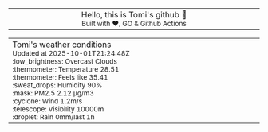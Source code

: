
<div align="center">
<table>
<tbody>
<td align="center">
<img width="2000" height="0"><br>
Hello, this is Tomi's github 👋<br>
<sup>Built with ❤️, GO & Github Actions</sup><br>
<img width="2000" height="0">
</td>
</tbody>
</table>
</div>
<table>
<tbody>
<td align="left">
<img width="2000" height="0"><br>
Tomi's weather conditions<br>
<sup>Updated at 2025-10-01T21:24:48Z</sup><br>
<sup>:low_brightness: Overcast Clouds</sup><br>
<sup>:thermometer: Temperature 28.51 </sup><br>
<sup>:thermometer: Feels like 35.41</sup><br>
<sup>:sweat_drops: Humidity 90%</sup><br>
<sup>:mask: PM2.5 2.12 μg/m3</sup><br>
<sup>:cyclone: Wind 1.2m/s </sup><br>
<sup>:telescope: Visibility 10000m </sup><br>
<sup>:droplet: Rain 0mm/last 1h </sup><br>
<img width="2000" height="0">
</td>
<td align="left">
<img width="2000" height="0"><br>
<br>
<img width="2000" height="0">
</td>
</tbody>
</table>
</div>
    